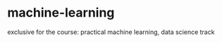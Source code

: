 machine-learning
================

exclusive for the course: practical machine learning, data science track
